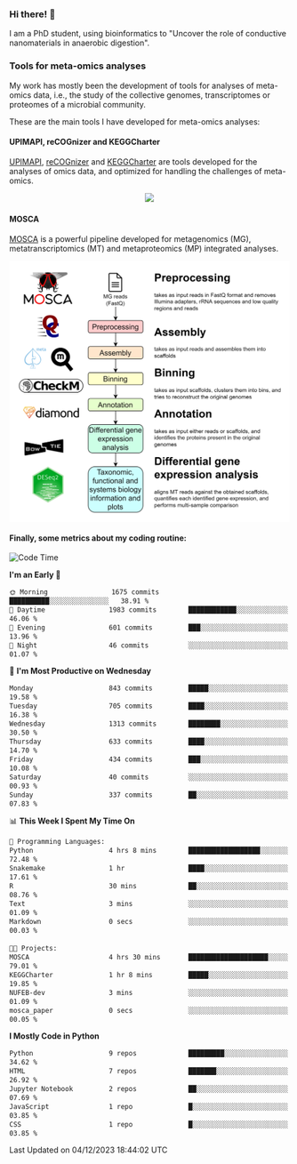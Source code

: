 ### Hi there! 👋

I am a PhD student, using bioinformatics to "Uncover the role of conductive nanomaterials in anaerobic digestion".

### Tools for meta-omics analyses

My work has mostly been the development of tools for analyses of meta-omics data, i.e., the study of the collective genomes, transcriptomes or proteomes of a microbial community.

These are the main tools I have developed for meta-omics analyses:

#### UPIMAPI, reCOGnizer and KEGGCharter

[UPIMAPI](https://github.com/iquasere/UPIMAPI), [reCOGnizer](https://github.com/iquasere/reCOGnizer) and [KEGGCharter](https://github.com/iquasere/KEGGCharter) are tools developed for the analyses of omics data, and optimized for handling the challenges of meta-omics.

<p align="center">
    <img src="assets/annotation_paper.png">
</p>

#### MOSCA

[MOSCA](https://github.com/iquasere/MOSCA) is a powerful pipeline developed for metagenomics (MG), metatranscriptomics (MT) and metaproteomics (MP) integrated analyses.

<p align="center">
    <img src="assets/mosca_workflow.png" align="center" width="700">
</p>


#### Finally, some metrics about my coding routine:

<!--START_SECTION:waka-->
![Code Time](http://img.shields.io/badge/Code%20Time-717%20hrs%2035%20mins-blue)

**I'm an Early 🐤** 

```text
🌞 Morning                1675 commits        ██████████░░░░░░░░░░░░░░░   38.91 % 
🌆 Daytime                1983 commits        ████████████░░░░░░░░░░░░░   46.06 % 
🌃 Evening                601 commits         ███░░░░░░░░░░░░░░░░░░░░░░   13.96 % 
🌙 Night                  46 commits          ░░░░░░░░░░░░░░░░░░░░░░░░░   01.07 % 
```
📅 **I'm Most Productive on Wednesday** 

```text
Monday                   843 commits         █████░░░░░░░░░░░░░░░░░░░░   19.58 % 
Tuesday                  705 commits         ████░░░░░░░░░░░░░░░░░░░░░   16.38 % 
Wednesday                1313 commits        ████████░░░░░░░░░░░░░░░░░   30.50 % 
Thursday                 633 commits         ████░░░░░░░░░░░░░░░░░░░░░   14.70 % 
Friday                   434 commits         ███░░░░░░░░░░░░░░░░░░░░░░   10.08 % 
Saturday                 40 commits          ░░░░░░░░░░░░░░░░░░░░░░░░░   00.93 % 
Sunday                   337 commits         ██░░░░░░░░░░░░░░░░░░░░░░░   07.83 % 
```


📊 **This Week I Spent My Time On** 

```text
💬 Programming Languages: 
Python                   4 hrs 8 mins        ██████████████████░░░░░░░   72.48 % 
Snakemake                1 hr                ████░░░░░░░░░░░░░░░░░░░░░   17.61 % 
R                        30 mins             ██░░░░░░░░░░░░░░░░░░░░░░░   08.76 % 
Text                     3 mins              ░░░░░░░░░░░░░░░░░░░░░░░░░   01.09 % 
Markdown                 0 secs              ░░░░░░░░░░░░░░░░░░░░░░░░░   00.03 % 

🐱‍💻 Projects: 
MOSCA                    4 hrs 30 mins       ████████████████████░░░░░   79.01 % 
KEGGCharter              1 hr 8 mins         █████░░░░░░░░░░░░░░░░░░░░   19.85 % 
NUFEB-dev                3 mins              ░░░░░░░░░░░░░░░░░░░░░░░░░   01.09 % 
mosca_paper              0 secs              ░░░░░░░░░░░░░░░░░░░░░░░░░   00.05 % 
```

**I Mostly Code in Python** 

```text
Python                   9 repos             █████████░░░░░░░░░░░░░░░░   34.62 % 
HTML                     7 repos             ███████░░░░░░░░░░░░░░░░░░   26.92 % 
Jupyter Notebook         2 repos             ██░░░░░░░░░░░░░░░░░░░░░░░   07.69 % 
JavaScript               1 repo              █░░░░░░░░░░░░░░░░░░░░░░░░   03.85 % 
CSS                      1 repo              █░░░░░░░░░░░░░░░░░░░░░░░░   03.85 % 
```




 Last Updated on 04/12/2023 18:44:02 UTC
<!--END_SECTION:waka-->
